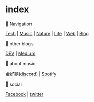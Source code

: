 # index

🧭 Navigation

[Tech](./tech/snippets) | [Music](./music/songs) | [Nature](./nature/field-guide) | [Life](./life/housing) | [Web](./web) | [Blog](./blog)

:see_no_evil: other blogs

[DEV](https://dev.to/moogoo78) | [Medium](https://medium.com/@moogoo)

:hear_no_evil: about music

[金好聽(discord)](https://discord.gg/G5mq2nQC) | [Spotify](https://open.spotify.com/user/11102463304)

:speak_no_evil: social

[Facebook](https://www.facebook.com/moogoo.lee/) | [twitter](https://x.com/moogoo)

